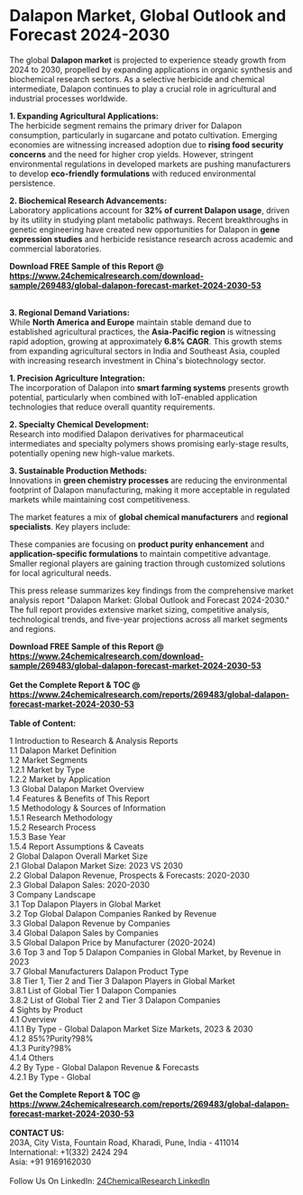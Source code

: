 <h1>Dalapon Market, Global Outlook and Forecast 2024-2030</h1><p>The global <strong>Dalapon market</strong> is projected to experience steady growth from 2024 to 2030, propelled by expanding applications in organic synthesis and biochemical research sectors. As a selective herbicide and chemical intermediate, Dalapon continues to play a crucial role in agricultural and industrial processes worldwide.</p><p><strong>1. Expanding Agricultural Applications:</strong><br>
The herbicide segment remains the primary driver for Dalapon consumption, particularly in sugarcane and potato cultivation. Emerging economies are witnessing increased adoption due to <strong>rising food security concerns</strong> and the need for higher crop yields. However, stringent environmental regulations in developed markets are pushing manufacturers to develop <strong>eco-friendly formulations</strong> with reduced environmental persistence.</p><p><strong>2. Biochemical Research Advancements:</strong><br>
Laboratory applications account for <strong>32% of current Dalapon usage</strong>, driven by its utility in studying plant metabolic pathways. Recent breakthroughs in genetic engineering have created new opportunities for Dalapon in <strong>gene expression studies</strong> and herbicide resistance research across academic and commercial laboratories.</p><div><b>Download FREE Sample of this Report @ 
            <a href="https://www.24chemicalresearch.com/download-sample/269483/global-dalapon-forecast-market-2024-2030-53">
            https://www.24chemicalresearch.com/download-sample/269483/global-dalapon-forecast-market-2024-2030-53</a></b></div><br><p><strong>3. Regional Demand Variations:</strong><br>
While <strong>North America and Europe</strong> maintain stable demand due to established agricultural practices, the <strong>Asia-Pacific region</strong> is witnessing rapid adoption, growing at approximately <strong>6.8% CAGR</strong>. This growth stems from expanding agricultural sectors in India and Southeast Asia, coupled with increasing research investment in China's biotechnology sector.</p><p><strong>1. Precision Agriculture Integration:</strong><br>
The incorporation of Dalapon into <strong>smart farming systems</strong> presents growth potential, particularly when combined with IoT-enabled application technologies that reduce overall quantity requirements.</p><p><strong>2. Specialty Chemical Development:</strong><br>
Research into modified Dalapon derivatives for pharmaceutical intermediates and specialty polymers shows promising early-stage results, potentially opening new high-value markets.</p><p><strong>3. Sustainable Production Methods:</strong><br>
Innovations in <strong>green chemistry processes</strong> are reducing the environmental footprint of Dalapon manufacturing, making it more acceptable in regulated markets while maintaining cost competitiveness.</p><p>The market features a mix of <strong>global chemical manufacturers</strong> and <strong>regional specialists</strong>. Key players include:</p><p>These companies are focusing on <strong>product purity enhancement</strong> and <strong>application-specific formulations</strong> to maintain competitive advantage. Smaller regional players are gaining traction through customized solutions for local agricultural needs.</p><p>This press release summarizes key findings from the comprehensive market analysis report "Dalapon Market: Global Outlook and Forecast 2024-2030." The full report provides extensive market sizing, competitive analysis, technological trends, and five-year projections across all market segments and regions.</p><div><b>Download FREE Sample of this Report @ 
            <a href="https://www.24chemicalresearch.com/download-sample/269483/global-dalapon-forecast-market-2024-2030-53">
            https://www.24chemicalresearch.com/download-sample/269483/global-dalapon-forecast-market-2024-2030-53</a></b></div><br><div><b>Get the Complete Report & TOC @ 
            <a href="https://www.24chemicalresearch.com/reports/269483/global-dalapon-forecast-market-2024-2030-53">
            https://www.24chemicalresearch.com/reports/269483/global-dalapon-forecast-market-2024-2030-53</a></b></div><br>
            <b>Table of Content:</b><p>1 Introduction to Research & Analysis Reports<br />
    1.1 Dalapon Market Definition<br />
    1.2 Market Segments<br />
        1.2.1 Market by Type<br />
        1.2.2 Market by Application<br />
    1.3 Global Dalapon Market Overview<br />
    1.4 Features & Benefits of This Report<br />
    1.5 Methodology & Sources of Information<br />
        1.5.1 Research Methodology<br />
        1.5.2 Research Process<br />
        1.5.3 Base Year<br />
        1.5.4 Report Assumptions & Caveats<br />
2 Global Dalapon Overall Market Size<br />
    2.1 Global Dalapon Market Size: 2023 VS 2030<br />
    2.2 Global Dalapon Revenue, Prospects & Forecasts: 2020-2030<br />
    2.3 Global Dalapon Sales: 2020-2030<br />
3 Company Landscape<br />
    3.1 Top Dalapon Players in Global Market<br />
    3.2 Top Global Dalapon Companies Ranked by Revenue<br />
    3.3 Global Dalapon Revenue by Companies<br />
    3.4 Global Dalapon Sales by Companies<br />
    3.5 Global Dalapon Price by Manufacturer (2020-2024)<br />
    3.6 Top 3 and Top 5 Dalapon Companies in Global Market, by Revenue in 2023<br />
    3.7 Global Manufacturers Dalapon Product Type<br />
    3.8 Tier 1, Tier 2 and Tier 3 Dalapon Players in Global Market<br />
        3.8.1 List of Global Tier 1 Dalapon Companies<br />
        3.8.2 List of Global Tier 2 and Tier 3 Dalapon Companies<br />
4 Sights by Product<br />
    4.1 Overview<br />
        4.1.1 By Type - Global Dalapon Market Size Markets, 2023 & 2030<br />
        4.1.2 85%?Purity?98%<br />
        4.1.3 Purity?98%<br />
        4.1.4 Others<br />
    4.2 By Type - Global Dalapon Revenue & Forecasts<br />
        4.2.1 By Type - Global </p><div><b>Get the Complete Report & TOC @ 
            <a href="https://www.24chemicalresearch.com/reports/269483/global-dalapon-forecast-market-2024-2030-53">
            https://www.24chemicalresearch.com/reports/269483/global-dalapon-forecast-market-2024-2030-53</a></b></div><br><b>CONTACT US:</b><br>
            203A, City Vista, Fountain Road, Kharadi, Pune, India - 411014<br>
            International: +1(332) 2424 294<br>
            Asia: +91 9169162030 <br><br>
            Follow Us On LinkedIn: <a href="https://www.linkedin.com/company/24chemicalresearch/">24ChemicalResearch LinkedIn</a>